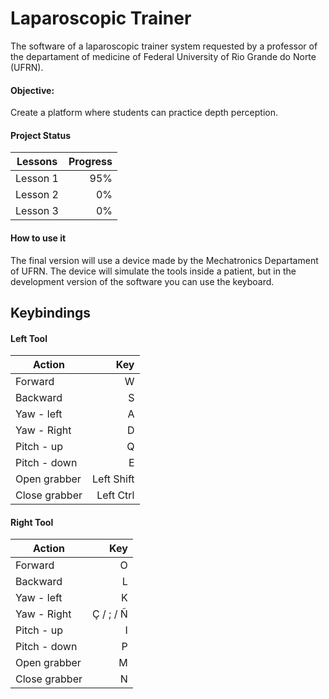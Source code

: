 # Laparoscopic Trainer

The software of a laparoscopic trainer system requested by a professor of the departament of medicine of Federal University of Rio Grande do Norte (UFRN).


#### Objective:
Create a platform where students can practice depth perception.

#### Project Status

|Lessons     | Progress |
| ------------- | -----:|
| Lesson 1      | 95%    |
| Lesson 2      | 0%    |
| Lesson 3      | 0%    |


#### How to use it

The final version will use a device made by the Mechatronics Departament of UFRN. The device will simulate the tools inside a patient, but in the development version of the software you can use the keyboard.


## Keybindings

#### Left Tool
|Action  |Key |
| ------------- | -----:|
| Forward     |  W    |
| Backward     | S   |
| Yaw - left   | A    |
| Yaw - Right   | D   |
| Pitch - up  |  Q  |
| Pitch - down  | E   |
| Open grabber   | Left Shift   |
|  Close grabber    |  Left Ctrl   |

#### Right Tool
|Action  |Key |
| ------------- | -----:|
| Forward     |  O   |
| Backward     | L   |
| Yaw - left   | K    |
| Yaw - Right   | Ç / ; / Ñ   |
| Pitch - up  |  I  |
| Pitch - down  | P   |
| Open grabber   | M   |
|  Close grabber    |  N   |

